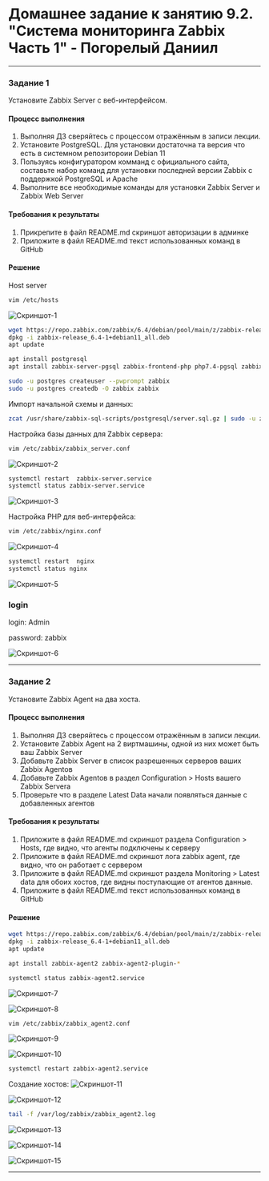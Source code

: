 # Домашнее задание к занятию 9.2. "Система мониторинга Zabbix Часть 1" - Погорелый Даниил

---

### Задание 1

Установите Zabbix Server с веб-интерфейсом.

#### Процесс выполнения
1. Выполняя ДЗ сверяйтесь с процессом отражённым в записи лекции.
2. Установите PostgreSQL. Для установки достаточна та версия что есть в системном репозитороии Debian 11
3. Пользуясь конфигуратором комманд с официального сайта, составьте набор команд для установки последней версии Zabbix с поддержкой PostgreSQL и Apache
4. Выполните все необходимые команды для установки Zabbix Server и Zabbix Web Server

#### Требования к результаты
1. Прикрепите в файл README.md скриншот авторизации в админке
2. Приложите в файл README.md текст использованных команд в GitHub

#### Решение

Host server

```bash
vim /etc/hosts
```

![Скриншот-1](https://github.com/DanPogorelyi/devops/blob/main/04-monitoring_resilient/02-zabbix_part-1/images/zabbix-server_hosts.png)


```bash
wget https://repo.zabbix.com/zabbix/6.4/debian/pool/main/z/zabbix-release/zabbix-release_6.4-1+debian11_all.deb
dpkg -i zabbix-release_6.4-1+debian11_all.deb
apt update
```

```bash
apt install postgresql
apt install zabbix-server-pgsql zabbix-frontend-php php7.4-pgsql zabbix-nginx-conf zabbix-sql-scripts zabbix-agent
```

```bash
sudo -u postgres createuser --pwprompt zabbix
sudo -u postgres createdb -O zabbix zabbix
```

Импорт начальной схемы и данных:
```bash
zcat /usr/share/zabbix-sql-scripts/postgresql/server.sql.gz | sudo -u zabbix psql zabbix
```

Настройка базы данных для Zabbix сервера:
```bash
vim /etc/zabbix/zabbix_server.conf
```

![Скриншот-2](https://github.com/DanPogorelyi/devops/blob/main/04-monitoring_resilient/02-zabbix_part-1/images/DBPassword.png)


```bash
systemctl restart  zabbix-server.service
systemctl status zabbix-server.service
```

![Скриншот-3](https://github.com/DanPogorelyi/devops/blob/main/04-monitoring_resilient/02-zabbix_part-1/images/zabbix-server_status.png)


Настройка PHP для веб-интерфейса:
```bash
vim /etc/zabbix/nginx.conf
```

![Скриншот-4](https://github.com/DanPogorelyi/devops/blob/main/04-monitoring_resilient/02-zabbix_part-1/images/nginx_conf.png)


```bash
systemctl restart  nginx
systemctl status nginx
```

![Скриншот-5](https://github.com/DanPogorelyi/devops/blob/main/04-monitoring_resilient/02-zabbix_part-1/images/nginx_status.png)


### login
login: Admin

password: zabbix

![Скриншот-6](https://github.com/DanPogorelyi/devops/blob/main/04-monitoring_resilient/02-zabbix_part-1/images/zabbix-server_adminka.png)

---

### Задание 2

Установите Zabbix Agent на два хоста.

#### Процесс выполнения
1. Выполняя ДЗ сверяйтесь с процессом отражённым в записи лекции.
2. Установите Zabbix Agent на 2 виртмашины, одной из них может быть ваш Zabbix Server
3. Добавьте Zabbix Server в список разрешенных серверов ваших Zabbix Agentов
4. Добавьте Zabbix Agentов в раздел Configuration > Hosts вашего Zabbix Servera
5. Проверьте что в разделе Latest Data начали появляться данные с добавленных агентов

#### Требования к результаты
1. Приложите в файл README.md скриншот раздела Configuration > Hosts, где видно, что агенты подключены к серверу
2. Приложите в файл README.md скриншот лога zabbix agent, где видно, что он работает с сервером
3. Приложите в файл README.md скриншот раздела Monitoring > Latest data для обоих хостов, где видны поступающие от агентов данные.
4. Приложите в файл README.md текст использованных команд в GitHub

#### Решение

```bash
wget https://repo.zabbix.com/zabbix/6.4/debian/pool/main/z/zabbix-release/zabbix-release_6.4-1+debian11_all.deb
dpkg -i zabbix-release_6.4-1+debian11_all.deb
apt update
```

```bash
apt install zabbix-agent2 zabbix-agent2-plugin-*
```

```bash
systemctl status zabbix-agent2.service
```

![Скриншот-7](https://github.com/DanPogorelyi/devops/blob/main/04-monitoring_resilient/02-zabbix_part-1/images/host-1_zabbix_status.png)

![Скриншот-8](https://github.com/DanPogorelyi/devops/blob/main/04-monitoring_resilient/02-zabbix_part-1/images/host-2_zabbix_status.png)


```bash
vim /etc/zabbix/zabbix_agent2.conf
```

![Скриншот-9](https://github.com/DanPogorelyi/devops/blob/main/04-monitoring_resilient/02-zabbix_part-1/images/host-1_add_ip-server.png)

![Скриншот-10](https://github.com/DanPogorelyi/devops/blob/main/04-monitoring_resilient/02-zabbix_part-1/images/host-2_add_ip-server.png)


```bash
systemctl restart zabbix-agent2.service
```


Создание хостов:
![Скриншот-11](https://github.com/DanPogorelyi/devops/blob/main/04-monitoring_resilient/02-zabbix_part-1/images/host-1_create_host.png)

![Скриншот-12](https://github.com/DanPogorelyi/devops/blob/main/04-monitoring_resilient/02-zabbix_part-1/images/host-2_create_host.png)


```bash
tail -f /var/log/zabbix/zabbix_agent2.log
```


![Скриншот-13](https://github.com/DanPogorelyi/devops/blob/main/04-monitoring_resilient/02-zabbix_part-1/images/hosts.png)

![Скриншот-14](https://github.com/DanPogorelyi/devops/blob/main/04-monitoring_resilient/02-zabbix_part-1/images/logs.png)

![Скриншот-15](https://github.com/DanPogorelyi/devops/blob/main/04-monitoring_resilient/02-zabbix_part-1/images/monitoring.png)

---

